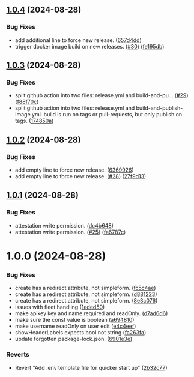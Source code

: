 ## [1.0.4](https://github.com/unipoin/open-balena-ui/compare/v1.0.3...v1.0.4) (2024-08-28)


### Bug Fixes

* add additional line to force new release. ([657d4dd](https://github.com/unipoin/open-balena-ui/commit/657d4dd8d7839f93179ae1b3fd65f91a40b4b10a))
* trigger docker image build on new releases. ([#30](https://github.com/unipoin/open-balena-ui/issues/30)) ([fe195db](https://github.com/unipoin/open-balena-ui/commit/fe195dbef8c1bafc4330521e95807800175d4327))

## [1.0.3](https://github.com/unipoin/open-balena-ui/compare/v1.0.2...v1.0.3) (2024-08-28)


### Bug Fixes

* split github action into two files: release.yml and build-and-pu… ([#29](https://github.com/unipoin/open-balena-ui/issues/29)) ([f88f70c](https://github.com/unipoin/open-balena-ui/commit/f88f70cfd75f6d6d1cfb35e11a63858461111df1))
* split github action into two files: release.yml and build-and-publish-image.yml. build is run on tags or pull-requests, but only publish on tags. ([174850a](https://github.com/unipoin/open-balena-ui/commit/174850ac93b3afeb9b3132afcedb3fc86a815a9f))

## [1.0.2](https://github.com/unipoin/open-balena-ui/compare/v1.0.1...v1.0.2) (2024-08-28)


### Bug Fixes

* add empty line to force new release. ([6369926](https://github.com/unipoin/open-balena-ui/commit/63699268c323977be43e1a0530b2cc905c8a3cf6))
* add empty line to force new release. ([#28](https://github.com/unipoin/open-balena-ui/issues/28)) ([27f9d13](https://github.com/unipoin/open-balena-ui/commit/27f9d13487ce4c74c2e4b214f31bdfbc3ae3a4ec))

## [1.0.1](https://github.com/unipoin/open-balena-ui/compare/v1.0.0...v1.0.1) (2024-08-28)


### Bug Fixes

* attestation write permission. ([dc4b648](https://github.com/unipoin/open-balena-ui/commit/dc4b6485462d4e8be493def2b8f42ab829ca54b8))
* attestation write permission. ([#25](https://github.com/unipoin/open-balena-ui/issues/25)) ([fa6787c](https://github.com/unipoin/open-balena-ui/commit/fa6787ce2c4e41c07b8f24ee875ebac68b9e43f7))

# 1.0.0 (2024-08-28)


### Bug Fixes

* create has a redirect attribute, not simpleform. ([fc5c4ae](https://github.com/unipoin/open-balena-ui/commit/fc5c4ae5f4555e8625489139d281024a332af568))
* create has a redirect attribute, not simpleform. ([d881223](https://github.com/unipoin/open-balena-ui/commit/d88122326e8394ca0928b6e9bb47c71142c0cf93))
* create has a redirect attribute, not simpleform. ([8e3c076](https://github.com/unipoin/open-balena-ui/commit/8e3c0766fa74f454b0492fa3ced2f0cfa715b066))
* issues with fleet handling ([1eded50](https://github.com/unipoin/open-balena-ui/commit/1eded503216e574ff0629807d5b4d5c9d2dda073))
* make apikey key and name required and readOnly. ([d7ad6d6](https://github.com/unipoin/open-balena-ui/commit/d7ad6d6388113d2b9d16e32b5523b57412e1577c))
* make sure the const value is boolean ([a694810](https://github.com/unipoin/open-balena-ui/commit/a6948103f2ff83cbd9b167ab9f4bc94e14e229ce))
* make username readOnly on user edit ([e4c4eef](https://github.com/unipoin/open-balena-ui/commit/e4c4eef7ee4caade71bc102c4525ae6d20b614fd))
* showHeaderLabels expects bool not string ([fa263fa](https://github.com/unipoin/open-balena-ui/commit/fa263fa67e271dddcf44eb8e27a11748e02d957b))
* update forgotten package-lock.json. ([6901e3e](https://github.com/unipoin/open-balena-ui/commit/6901e3ec4b5ef0d067724021a8c3308355f16408))


### Reverts

* Revert "Add .env template file for quicker start up" ([2b32c77](https://github.com/unipoin/open-balena-ui/commit/2b32c77cb69a3ecdb70474a52ffd264b9d7c1846))
